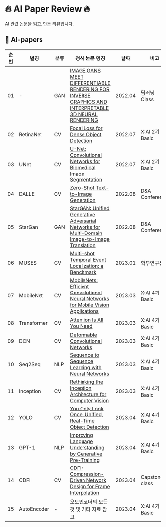 
# 🔥 AI Paper Review 🔥
AI 관련 논문을 읽고, 만든 리뷰입니다.

## 📖 AI-papers
|순번|별칭|분류|정식 논문 명칭|날짜|비고|
|-----|-----|-----|-----------|---|---|
| 01 | - | GAN | [IMAGE GANS MEET DIFFERENTIABLE RENDERING FOR INVERSE GRAPHICS AND INTERPRETABLE 3D NEURAL RENDERING](https://arxiv.org/abs/2010.09125) | 2022.04 | 딥러닝 Class |
| 02 | RetinaNet | CV | [Focal Loss for Dense Object Detection](https://arxiv.org/abs/1708.02002)| 2022.07 | X:AI 2기 Basic |
| 03 | UNet | CV | [U-Net: Convolutional Networks for Biomedical Image Segmentation](https://arxiv.org/abs/1505.04597) | 2022.07 | X:AI 2기 Basic |
| 04 | DALLE | CV | [Zero-Shot Text-to-Image Generation](https://arxiv.org/abs/2102.12092) | 2022.08 | D&A Conference |
| 05 | StarGan | GAN | [StarGAN: Unified Generative Adversarial Networks for Multi-Domain Image-to-Image Translation](https://arxiv.org/abs/1711.09020) | 2022.08 | D&A Conference |
| 06 | MUSES | CV | [Multi-shot Temporal Event Localization: a Benchmark](https://arxiv.org/abs/2012.09434) | 2023.01 | 학부연구생 |
| 07 | MobileNet | CV | [MobileNets: Efficient Convolutional Neural Networks for Mobile Vision Applications](https://arxiv.org/abs/1704.04861) | 2023.03 | X:AI 4기 Basic |
| 08 | Transformer | CV | [Attention Is All You Need](https://arxiv.org/abs/1706.03762) | 2023.03 | X:AI 4기 Basic |
| 09 | DCN | CV | [Deformable Convolutional Networks](https://arxiv.org/abs/1703.06211) | 2023.03 | X:AI 4기 Basic |
| 10 | Seq2Seq | NLP | [Sequence to Sequence Learning with Neural Networks](https://arxiv.org/abs/1409.3215) | 2023.03 | X:AI 4기 Basic |
| 11 | Inception | CV | [Rethinking the Inception Architecture for Computer Vision](https://arxiv.org/abs/1512.00567) | 2023.03 | X:AI 4기 Basic |
| 12 | YOLO | CV | [You Only Look Once: Unified, Real-Time Object Detection](https://arxiv.org/abs/1506.02640) | 2023.04 | X:AI 4기 Basic |
| 13 | GPT-1 | NLP | [Improving Language Understanding by Generative Pre-Training](https://s3-us-west-2.amazonaws.com/openai-assets/research-covers/language-unsupervised/language_understanding_paper.pdf) | 2023.04 | X:AI 4기 Basic |
| 14 | CDFI | CV | [CDFI: Compression-Driven Network Design for Frame Interpolation](https://arxiv.org/abs/2103.10559) | 2023.04 | Capstone class |
| 15 | AutoEncoder | - | 오토인코더의 모든 것 및 기타 자료 참고 | 2023.04 | X:AI 4기 Basic |


